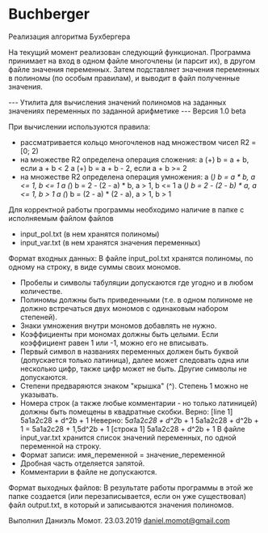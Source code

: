 # Buchberger
Реализация алгоритма Бухбергера


На текущий момент реализован следующий функционал.
Программа принимает на вход в одном файле многочлены (и парсит их), в другом файле значения переменных. Затем подставляет значения переменных в полиномы (по особым правилам), и выводит в файл полученные значения.

--- Утилита для вычисления значений полиномов на заданных значениях переменных по заданной арифметике ---
Версия 1.0 beta

При вычислении используются правила:
- рассматривается кольцо многочленов над множеством чисел R2 = [0; 2)
- на множестве R2 определена операция сложения: 
a (+) b = a + b, если a + b < 2
a (+) b = a + b - 2, если a + b >= 2
- на множестве R2 определена операция умножения:
a (*) b = a * b, a <= 1, b <= 1
a (*) b = 2 - (2 - a) * b, a > 1, b <= 1
a (*) b = 2 - (2 - b) * a, a <= 1, b > 1
a (*) b = (2 - a) * (2 - a), a > 1, b > 1

Для корректной работы программы необходимо наличие в папке с исполняемым файлом файлов
- input_pol.txt (в нем хранятся полиномы)
- input_var.txt (в нем хранятся значения переменных)

Формат входных данных:
В файле input_pol.txt хранятся полиномы, по одному на строку, в виде суммы своих мономов.
- Пробелы и символы табуляции допускаются где угодно и в любом количестве.
- Полиномы должны быть приведенными (т.е. в одном полиноме не должно встречаться двух мономов с одинаковым набором степеней).
- Знаки умножения внутри мономов добавлять не нужно.
- Коэффициенты при мономах должны быть целыми. Если коэффициент равен 1 или -1, можно его не вписывать.
- Первый символ в названиях переменных должен быть буквой (допускается только латиница), далее может следовать одна или несколько цифр, также цифр может не быть. Другие символы не допускаются.
- Степени предваряются знаком "крышка" (^). Степень 1 можно не указывать.
- Номера строк (а также любые комментарии - но только латиницей) должны быть помещены в квадратные скобки.
Верно:
 [line 1] 5a1a2c28 + d^2b + 1
Неверно:
 5*a1*a2*c28 + d^2*b + 1
 5a1a2c28 + d^2b + 1 = 
 5a1a2c28 + 1,5d^2b + 1
 [строка 1] 5a1a2c28 + d^2b + 1
В файле input_var.txt хранится список значений переменных, по одной переменной на строку.
- Формат записи: имя_переменной = значение_переменной
- Дробная часть отделяется запятой.
- Комментарии в файле не допускаются.

Формат выходных файлов:
В результате работы программы в этой же папке создается (или перезаписывается, если он уже существовал)
файл output.txt, в который и записываются значения полиномов.



Выполнил Даниэль Момот. 23.03.2019
daniel.momot@gmail.com
